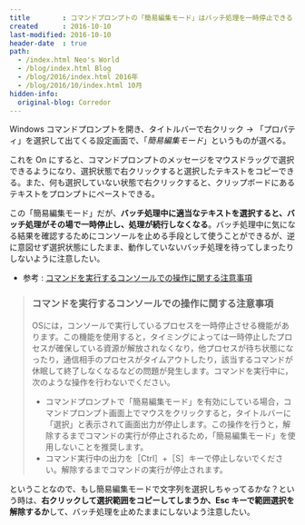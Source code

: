 ```yaml
---
title        : コマンドプロンプトの「簡易編集モード」はバッチ処理を一時停止できる
created      : 2016-10-10
last-modified: 2016-10-10
header-date  : true
path:
  - /index.html Neo's World
  - /blog/index.html Blog
  - /blog/2016/index.html 2016年
  - /blog/2016/10/index.html 10月
hidden-info:
  original-blog: Corredor
---
```


Windows コマンドプロンプトを開き、タイトルバーで右クリック → 「プロパティ」を選択して出てくる設定画面で、「*簡易編集モード*」というものが選べる。

これを On にすると、コマンドプロンプトのメッセージをマウスドラッグで選択できるようになり、選択状態で右クリックすると選択したテキストをコピーできる。また、何も選択していない状態で右クリックすると、クリップボードにあるテキストをプロンプトにペーストできる。

この「簡易編集モード」だが、**バッチ処理中に適当なテキストを選択すると、バッチ処理がその場で一時停止し、処理が続行しなくなる**。バッチ処理中に気になる結果を確認するためにコンソールを止める手段として使うことができるが、逆に意図せず選択状態にしたまま、動作していないバッチ処理を待ってしまったりしないように注意したい。

- 参考 : [コマンドを実行するコンソールでの操作に関する注意事項](http://itdoc.hitachi.co.jp/manuals/3020/30203S1033/AJSO0018.HTM)

> ### コマンドを実行するコンソールでの操作に関する注意事項
> 
> OSには，コンソールで実行しているプロセスを一時停止させる機能があります。この機能を使用すると，タイミングによっては一時停止したプロセスが確保している資源が解放されなくなり，他プロセスが待ち状態になったり，通信相手のプロセスがタイムアウトしたり，該当するコマンドが休眠して終了しなくなるなどの問題が発生します。コマンドを実行中に，次のような操作を行わないでください。
> 
> - コマンドプロンプトで「簡易編集モード」を有効にしている場合，コマンドプロンプト画面上でマウスをクリックすると，タイトルバーに「選択」と表示されて画面出力が停止します。この操作を行うと，解除するまでコマンドの実行が停止されるため，「簡易編集モード」を使用しないことを推奨します。
> - コマンド実行中の出力を［Ctrl］+［S］キーで停止しないでください。解除するまでコマンドの実行が停止されます。

ということなので、もし簡易編集モードで文字列を選択しちゃってるかな？という時は、**右クリックして選択範囲をコピーしてしまうか、Esc キーで範囲選択を解除するか**して、バッチ処理を止めたままにしないよう注意したい。

